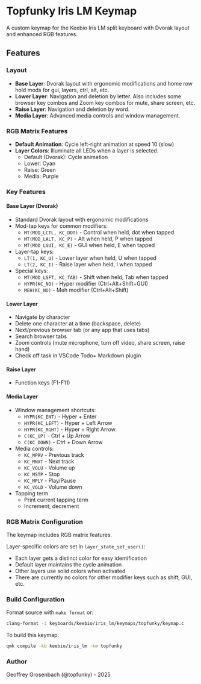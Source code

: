 # Topfunky Iris LM Keymap

A custom keymap for the Keebio Iris LM split keyboard with Dvorak layout and enhanced RGB features.

## Features

### Layout

-   **Base Layer**: Dvorak layout with ergonomic modifications and home row hold mods for gui, layers, ctrl, alt, etc.
-   **Lower Layer**: Navigation and deletion by letter. Also includes some browser key combos and Zoom key combos for mute, share screen, etc.
-   **Raise Layer**: Navigation and deletion by word.
-   **Media Layer**: Advanced media controls and window management.

### RGB Matrix Features

-   **Default Animation**: Cycle left-right animation at speed 10 (slow)
-   **Layer Colors**: Illuminate all LEDs when a layer is selected.
    -   Default (Dvorak): Cycle animation
    -   Lower: Cyan
    -   Raise: Green
    -   Media: Purple

### Key Features

#### Base Layer (Dvorak)

-   Standard Dvorak layout with ergonomic modifications
-   Mod-tap keys for common modifiers:
    -   `MT(MOD_LCTL, KC_DOT)` - Control when held, dot when tapped
    -   `MT(MOD_LALT, KC_P)` - Alt when held, P when tapped
    -   `MT(MOD_LGUI, KC_E)` - GUI when held, E when tapped
-   Layer-tap keys:
    -   `LT(1, KC_U)` - Lower layer when held, U when tapped
    -   `LT(2, KC_I)` - Raise layer when held, I when tapped
-   Special keys:
    -   `MT(MOD_LSFT, KC_TAB)` - Shift when held, Tab when tapped
    -   `HYPR(KC_NO)` - Hyper modifier (Ctrl+Alt+Shift+GUI)
    -   `MEH(KC_NO)` - Meh modifier (Ctrl+Alt+Shift)

#### Lower Layer

-   Navigate by character
-   Delete one character at a time (backspace, delete)
-   Next/previous browser tab (or any app that uses tabs)
-   Search browser tabs
-   Zoom controls (mute microphone, turn off video, share screen, raise hand)
-   Check off task in VSCode Todo+ Markdown plugin

#### Raise Layer

-   Function keys (F1-F11)

#### Media Layer

-   Window management shortcuts:
    -   `HYPR(KC_ENT)` - Hyper + Enter
    -   `HYPR(KC_LEFT)` - Hyper + Left Arrow
    -   `HYPR(KC_RGHT)` - Hyper + Right Arrow
    -   `C(KC_UP)` - Ctrl + Up Arrow
    -   `C(KC_DOWN)` - Ctrl + Down Arrow
-   Media controls:
    -   `KC_MPRV` - Previous track
    -   `KC_MNXT` - Next track
    -   `KC_VOLU` - Volume up
    -   `KC_MSTP` - Stop
    -   `KC_MPLY` - Play/Pause
    -   `KC_VOLD` - Volume down
-   Tapping term
    -   Print current tapping term
    -   Increment, decrement

### RGB Matrix Configuration

The keymap includes RGB matrix features.

Layer-specific colors are set in `layer_state_set_user()`:

-   Each layer gets a distinct color for easy identification
-   Default layer maintains the cycle animation
-   Other layers use solid colors when activated
-   There are currently no colors for other modifier keys such as shift, GUI, etc.

### Build Configuration

Format source with `make format` or:

```bash
clang-format -i keyboards/keebio/iris_lm/keymaps/topfunky/keymap.c
```

To build this keymap:

```bash
qmk compile -kb keebio/iris_lm -km topfunky
```

### Author

Geoffrey Grosenbach (@topfunky) - 2025

